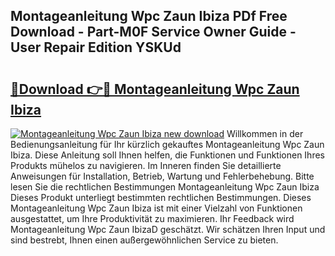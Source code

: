 ## Montageanleitung Wpc Zaun Ibiza PDf Free Download - Part-M0F Service Owner Guide - User Repair Edition YSKUd

# <h2><a href="http://df6dbg.blite.top/?on=Montageanleitung+Wpc+Zaun+Ibiza">🔗Download 👉🔴 Montageanleitung Wpc Zaun Ibiza</a></h2>

[![Montageanleitung Wpc Zaun Ibiza new download](https://i.imgur.com/lujVjoI.png)](http://df6dbg.blite.top/?on=Montageanleitung+Wpc+Zaun+Ibiza)
Willkommen in der Bedienungsanleitung für Ihr kürzlich gekauftes Montageanleitung Wpc Zaun Ibiza. Diese Anleitung soll Ihnen helfen, die Funktionen und Funktionen Ihres Produkts mühelos zu navigieren. Im Inneren finden Sie detaillierte Anweisungen für Installation, Betrieb, Wartung und Fehlerbehebung. Bitte lesen Sie die rechtlichen Bestimmungen Montageanleitung Wpc Zaun Ibiza Dieses Produkt unterliegt bestimmten rechtlichen Bestimmungen. Dieses Montageanleitung Wpc Zaun Ibiza ist mit einer Vielzahl von Funktionen ausgestattet, um Ihre Produktivität zu maximieren. Ihr Feedback wird Montageanleitung Wpc Zaun IbizaD geschätzt. Wir schätzen Ihren Input und sind bestrebt, Ihnen einen außergewöhnlichen Service zu bieten.
